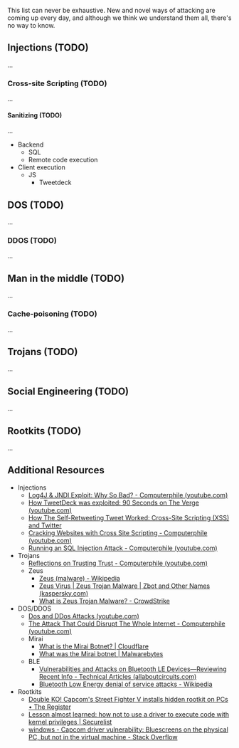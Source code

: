 

This list can never be exhaustive. New and novel ways of attacking are coming up every day, and although we think we understand them all, there's no way to know.


## Injections (TODO)
...
### Cross-site Scripting (TODO)
...
#### Sanitizing (TODO)
...
- Backend
	- SQL
	- Remote code execution
- Client execution
	- JS
		- Tweetdeck

## DOS (TODO)
...
### DDOS (TODO)
...

## Man in the middle (TODO)
...
### Cache-poisoning (TODO)
...
## Trojans (TODO)
...
## Social Engineering (TODO)
...
## Rootkits (TODO)
...

## Additional Resources

- Injections
	- [Log4J & JNDI Exploit: Why So Bad? - Computerphile (youtube.com)](https://www.youtube.com/watch?v=Opqgwn8TdlM)
	- [How TweetDeck was exploited: 90 Seconds on The Verge (youtube.com)](https://www.youtube.com/watch?v=VP1Fkrf03ks)
	- [How The Self-Retweeting Tweet Worked: Cross-Site Scripting (XSS) and Twitter](https://www.youtube.com/watch?v=zv0kZKC6GAM)
	- [Cracking Websites with Cross Site Scripting - Computerphile (youtube.com)](https://www.youtube.com/watch?v=L5l9lSnNMxg)
	- [Running an SQL Injection Attack - Computerphile (youtube.com)](https://www.youtube.com/watch?v=ciNHn38EyRc)
- Trojans
	- [Reflections on Trusting Trust - Computerphile (youtube.com)](https://www.youtube.com/watch?v=SJ7lOus1FzQ)
	- Zeus
		- [Zeus (malware) - Wikipedia](https://en.wikipedia.org/wiki/Zeus_(malware))
		- [Zeus Virus | Zeus Trojan Malware | Zbot and Other Names (kaspersky.com)](https://www.kaspersky.com/resource-center/threats/zeus-virus)
		- [What is Zeus Trojan Malware? - CrowdStrike](https://www.crowdstrike.com/cybersecurity-101/malware/trojan-zeus-malware/)
- DOS/DDOS
	- [Dos and DDos Attacks (youtube.com)](https://www.youtube.com/watch?v=W-kH7apDXJI)
	- [The Attack That Could Disrupt The Whole Internet - Computerphile (youtube.com)](https://www.youtube.com/watch?v=BcDZS7iYNsA)
	- Mirai
		- [What is the Mirai Botnet? | Cloudflare](https://www.cloudflare.com/learning/ddos/glossary/mirai-botnet/)
		- [What was the Mirai botnet | Malwarebytes](https://www.malwarebytes.com/what-was-the-mirai-botnet)
	- BLE
		- [Vulnerabilities and Attacks on Bluetooth LE Devices—Reviewing Recent Info - Technical Articles (allaboutcircuits.com)](https://www.allaboutcircuits.com/technical-articles/vulnerabilities-and-attacks-on-bluetooth-le-devicesreviewing-recent-info/)
		- [Bluetooth Low Energy denial of service attacks - Wikipedia](https://en.wikipedia.org/wiki/Bluetooth_Low_Energy_denial_of_service_attacks)
- Rootkits
	- [Double KO! Capcom's Street Fighter V installs hidden rootkit on PCs • The Register](https://www.theregister.com/2016/09/23/capcom_street_fighter_v/)
	- [Lesson almost learned: how not to use a driver to execute code with kernel privileges | Securelist](https://securelist.com/elevation-of-privileges-in-namco-driver/83707/)
	- [windows - Capcom driver vulnerability: Bluescreens on the physical PC, but not in the virtual machine - Stack Overflow](https://stackoverflow.com/questions/51637315/capcom-driver-vulnerability-bluescreens-on-the-physical-pc-but-not-in-the-virt)